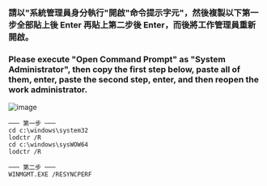 ### 請以"系統管理員身分執行"開啟"命令提示字元"，然後複製以下第一步全部貼上後 Enter 再貼上第二步後 Enter，而後將工作管理員重新開啟。
### Please execute "Open Command Prompt" as "System Administrator", then copy the first step below, paste all of them, enter, paste the second step, enter, and then reopen the work administrator.

![image](https://user-images.githubusercontent.com/55220866/166925245-be8136a0-015a-4d2b-87f1-7b6f11a13e06.png)

```
─── 第一步 ───
cd c:\windows\system32
lodctr /R
cd c:\windows\sysWOW64
lodctr /R

─── 第二步 ───
WINMGMT.EXE /RESYNCPERF
```
